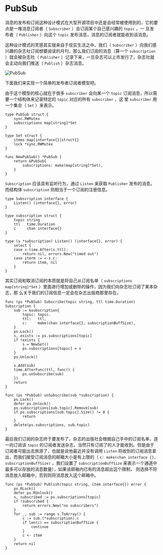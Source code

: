 # PubSub
  消息的发布和订阅这种设计模式在大型开源项目中还是会经常被使用到的，它的要点是一堆消息订阅者（ `Subscriber` ）会订阅某个自己感兴趣的 `topic` ，一
旦发布者（ `Publisher` ）向这个 `topic` 发布消息，消息的订阅者就能收到该消息。

  这种设计模式的灵感其实就来自于现实生活之中，我们（ `Subscriber` ）向我们感兴趣的杂志社订阅想要阅读的月刊，那么我们订阅的消息（算一个
`subscription` ）就会被杂志社（ `Publisher` ）记录下来，一旦杂志可以上市发行了，杂志社就会主动向我们推送（ `Publish` ）杂志消息。

![PubSub](https://docs.oracle.com/cd/E19575-01/819-3669/images/jms-publishSubscribe.gif)

  下面我们来实现一个简单的发布者订阅者模型吧。

  由于这个模型的核心就在于很多 `subscriber` 会向某一个 `topic` 订阅消息，所以需要一个结构体来记录特定的 `topic` 对应的所有 `subscriber` ，这
里 `subscriber` 用一个集合（ `Set` ）来表示。

```golang
type PubSub struct {
    sync.RWMutex
    subscriptions map[string]*Set
}

type Set struct {
    items map[interface{}]struct{}
    lock *sync.RWMutex
}

func NewPubSub() *PubSub {
    return &PubSub{
        subscriptions: make(map[string]*Set),
    }
}
```

  `Subscription` 应该具有监听行为，通过 `Listen` 来获取 `Publisher` 发布的消息。而结构体 `subscription` 则相当于一个订阅的注册信息。

```golang
type Subscription interface {
    Listen() (interface{}, error)
}

type subscription struct {
    topic string
    ttl   time.Duration
    c     chan interface{}    
}

type (s *subscription) Listen() (interface{}, error) {
    select {
    case <-time.After(s.ttl):
        return nil, errors.New("timed out")
    case iterm := <-s.c:
        return item, nil
    }
}
```

  其实订阅和取消订阅的本质就是将自己从订阅名单（ `subscriptions map[string]*Set` ）里面进行增加或删除的操作，因为我们向杂志社订阅了某本杂志，那
么关于我们的订阅信息一定会在杂志出版商那里存在。

```golang
func (ps *PubSub) Subscribe(topic string, ttl time.Duration) Subscription {
    sub := &subscription{
        topic: topic.
        ttl:   ttl,
        c:     make(chan interface{}, subscriptionBuffSize),
    }
    ps.Lock()
    s, exists := ps.subscriptions[topic]
    if !exists {
        s = NewSet()
        ps.subscriptions[topic] = s
    }
    ps.Unlock()

    s.Add(sub)
    time.AfterFunc(ttl, func() {
        ps.unSubscribe(sub)
    })
    return
}

func (ps *PubSub) unSubscribe(sub *subscription) {
    ps.Lock()
    defer ps.Unlock()
    ps.subscriptions[sub.topic].Remove(sub)
    if ps.subscriptions[sub.topic].Size() != 0 {
        return
    }
    delete(ps.subscriptions, sub.topic)
}
```

  最后我们订阅的杂志终于要发布了，杂志的出版社会根据自己手中的订阅名单，逐一向订阅该 `topic` 的订阅者发送杂志，当然只有订阅了的人才能收到。但是由于
订阅者可能出去旅游了，也就是说他最近并没有调用 `Listen` 将收到的订阅消息拿出，而我们接受订阅消息的邮箱大小是有上限的（ `c: make(chan interface
{}, subscriptionBuffSize)` ，我们设置了 `subscriptionBuffSize` 来表示一个通道中最多可以存放的消息数量），如果该邮箱内已有的消息超出这个限制，
则选择不将消息放入邮箱中，否则则将消息放入这个邮箱中。

```golang
func (ps *PubSub) Publish(topic string, item interface{}) error {
    ps.RLock()
    defer ps.RUnlock()
    s, subscribed := ps.subscriptions[topic]
    if !subscribed {
        return errors.New("no subscribers")
    }
    for _, sub := range s.ToArray() {
        c := sub.(*subscription).c
        if len(c) == subscriptionBuffSize {
            continue
        }
        c <- item
    }
    return nil
}
```
